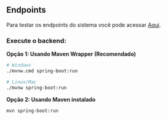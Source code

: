 ## Endpoints
Para testar os endpoints do sistema você pode acessar [Aqui](http://localhost:8080/swagger-ui/index.html).

### **Execute o backend:**

**Opção 1: Usando Maven Wrapper (Recomendado)**
```bash
# Windows
./mvnw.cmd spring-boot:run

# Linux/Mac
./mvnw spring-boot:run
```

**Opção 2: Usando Maven instalado**
```bash
mvn spring-boot:run
```
